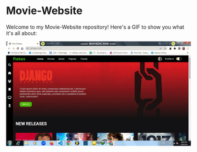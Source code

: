 # Movie-Website

Welcome to my Movie-Website repository! Here's a GIF to show you what it's all about:

![Movie-Website GIF](/img/my-awesome-gif.gif)


